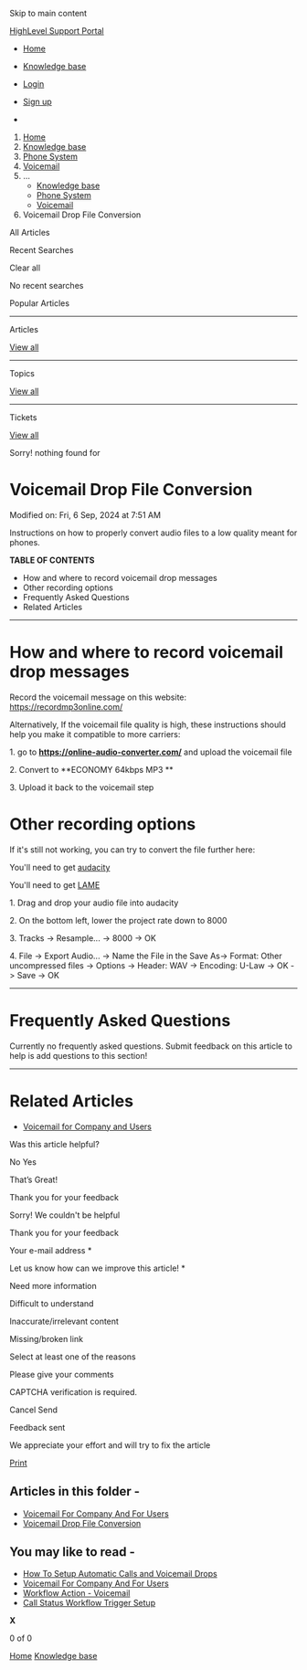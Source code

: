 Skip to main content

[ HighLevel Support Portal ](https://help.gohighlevel.com)

  * [ Home ](/support/home)
  * [ Knowledge base ](/support/solutions)

  * [Login](/support/login)
  * [Sign up](/support/signup)
  * 

  1. [Home](/support/home)
  2. [Knowledge base](/support/solutions)
  3. [Phone System](/support/solutions/48000415161)
  4. [Voicemail](/support/solutions/folders/48000672158)
  5. ... 
     * [Knowledge base](/support/solutions)
     * [Phone System](/support/solutions/48000415161)
     * [Voicemail](/support/solutions/folders/48000672158)
  6. Voicemail Drop File Conversion

All  Articles 

Recent Searches

Clear all

No recent searches

Popular Articles

* * *

Articles

[View all](/support/search/solutions)

* * *

Topics

[View all](/support/search/topics)

* * *

Tickets

[View all](/support/search/tickets)

Sorry! nothing found for   

# Voicemail Drop File Conversion

Modified on: Fri, 6 Sep, 2024 at 7:51 AM

Instructions on how to properly convert audio files to a low quality meant for phones.

**TABLE OF CONTENTS**

  * How and where to record voicemail drop messages
  * Other recording options
  * Frequently Asked Questions
  * Related Articles

* * *

# **How and where to record voicemail drop messages**

Record the voicemail message on this website: <https://recordmp3online.com/>

Alternatively, If the voicemail file quality is high, these instructions should help you make it compatible to more carriers:

1\. go to **<https://online-audio-converter.com/>** and upload the voicemail file  

2\. Convert to **ECONOMY 64kbps MP3  **

3\. Upload it back to the voicemail step

# **Other recording options**

If it's still not working, you can try to convert the file further here:

You'll need to get [audacity](https://www.audacityteam.org/download/)

You'll need to get [LAME](https://lame.buanzo.org/#lamewindl)

1\. Drag and drop your audio file into audacity

2\. On the bottom left, lower the project rate down to 8000

3\. Tracks -> Resample... -> 8000 -> OK

4\. File -> Export Audio... -> Name the File in the Save As-> Format: Other uncompressed files -> Options -> Header: WAV -> Encoding: U-Law -> OK -> Save -> OK

* * *

# **Frequently Asked Questions**

Currently no frequently asked questions. Submit feedback on this article to help is add questions to this section!

* * *

# **Related Articles**

  * [](https://help.gohighlevel.com/en/support/solutions/articles/155000002369)[Voicemail for Company and Users ](https://help.gohighlevel.com/support/solutions/articles/48001146671-voicemail-for-company-and-for-users)

Was this article helpful?

No  Yes 

That’s Great!

Thank you for your feedback

Sorry! We couldn't be helpful

Thank you for your feedback

Your e-mail address *

Let us know how can we improve this article! *

Need more information 

Difficult to understand 

Inaccurate/irrelevant content 

Missing/broken link 

Select at least one of the reasons 

Please give your comments 

CAPTCHA verification is required. 

Cancel  Send 

Feedback sent

We appreciate your effort and will try to fix the article

[Print](javascript:print\(\))

## Articles in this folder -

  * [Voicemail For Company And For Users](/support/solutions/articles/48001146671-voicemail-for-company-and-for-users)
  * [Voicemail Drop File Conversion](/support/solutions/articles/48000981433-voicemail-drop-file-conversion)

## You may like to read -

  * [How To Setup Automatic Calls and Voicemail Drops](/support/solutions/articles/48000981430-how-to-setup-automatic-calls-and-voicemail-drops)
  * [Voicemail For Company And For Users](/support/solutions/articles/48001146671-voicemail-for-company-and-for-users)
  * [Workflow Action - Voicemail](/support/solutions/articles/155000003275-workflow-action-voicemail)
  * [Call Status Workflow Trigger Setup](/support/solutions/articles/48001212511-call-status-workflow-trigger-setup)

**X**

0 of 0 []()

[Home](/support/home) [Knowledge base](/support/solutions)
